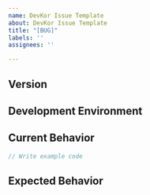 ```yaml
---
name: DevKor Issue Template
about: DevKor Issue Template
title: "[BUG]"
labels: ''
assignees: ''

---
```


<!--
Thank you for your contribution.
When it comes to write an issue, please, use the template below.
To use the template is mandatory for submit new issue and we won't reply the issue that without the template.
-->
<!-- TEMPLATE -->
## Version
<!-- Write the version of the grid you are currently using. -->
## Development Environment
<!-- Write the browser type, OS and so on -->
## Current Behavior
<!-- Write a description of the current operation. You can add example code, 'CodePen' or 'jsfiddle' links. -->
```js
// Write example code
```
## Expected Behavior
<!-- Write a description of the future action. -->
